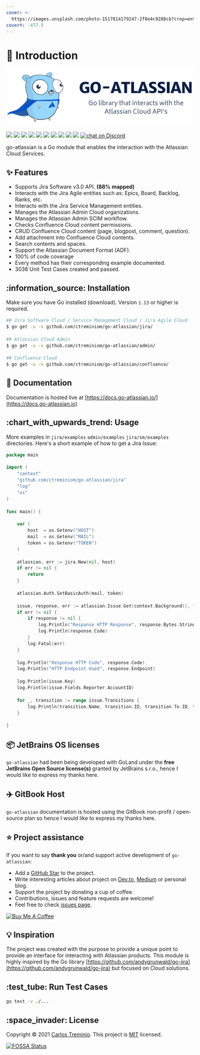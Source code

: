 ```yaml
---
cover: >-
  https://images.unsplash.com/photo-1517814179247-2f8e4c9288cb?crop=entropy&cs=srgb&fm=jpg&ixid=MnwxOTcwMjR8MHwxfHNlYXJjaHw5fHxtaW5pbWFsaXN0JTIwYmx1ZXxlbnwwfHx8fDE2MzU3NDM4OTU&ixlib=rb-1.2.1&q=85
coverY: -477.5
---
```


# 📑 Introduction

![](.gitbook/assets/131232958-022b0382-e6bc-42db-97b6-82fbd190e19a.png)

&#x20;[![](https://img.shields.io/github/v/release/ctreminiom/go-atlassian)](https://github.com/ctreminiom/go-atlassian/releases/latest) [![](https://pkg.go.dev/badge/github.com/ctreminiom/go-atlassian)](https://pkg.go.dev/github.com/ctreminiom/go-atlassian) [![](https://goreportcard.com/badge/ctreminiom/go-atlassian)](https://goreportcard.com/report/github.com/ctreminiom/go-atlassian) [![](https://app.fossa.com/api/projects/git%2Bgithub.com%2Fctreminiom%2Fgo-atlassian.svg?type=shield)](https://app.fossa.com/projects/git%2Bgithub.com%2Fctreminiom%2Fgo-atlassian?ref=badge\_shield) [![](https://codecov.io/gh/ctreminiom/go-atlassian/branch/main/graph/badge.svg?token=G0KPNMTIRV)](https://codecov.io/gh/ctreminiom/go-atlassian) [![](https://app.codacy.com/project/badge/Grade/fe5c1b3c9fd64f84989ae51c42803456)](https://www.codacy.com/gh/ctreminiom/go-atlassian/dashboard) [![](https://img.shields.io/badge/license-MIT-blue.svg)](https://github.com/ctreminiom/go-atlassian/blob/master/LICENSE) [![](https://img.shields.io/github/workflow/status/ctreminiom/go-atlassian/Testing?label=%F0%9F%A7%AA%20tests\&style=flat\&color=75C46B)](https://github.com/ctreminiom/go-atlassian/actions?query=workflow%3ATesting) [![](https://img.shields.io/badge/%F0%9F%92%A1%20go-documentation-00ACD7.svg?style=flat)](https://docs.go-atlassian.io) [![](https://bestpractices.coreinfrastructure.org/projects/4861/badge)](https://bestpractices.coreinfrastructure.org/projects/4861) [![chat on Discord](https://img.shields.io/discord/838149936101064724.svg?label=\&logo=discord\&logoColor=ffffff\&color=7389D8\&labelColor=6A7EC2)](https://discord.gg/yqaQFYHS)

go-atlassian is a Go module that enables the interaction with the Atlassian Cloud Services.

## :sparkles: Features

* Supports Jira Software v3.0 API. **(88% mapped)**
* Interacts with the Jira Agile entities such as: Epics, Board, Backlog, Ranks, etc.
* Interacts with the Jira Service Management entities.
* Manages the Atlassian Admin Cloud organizations.
* Manages the Atlassian Admin SCIM workflow.
* Checks Confluence Cloud content permissions.
* CRUD Confluence Cloud content (page, blogpost, comment, question).
* Add attachment into Confluence Cloud contents.
* Search contents and spaces.
* Support the Atlassian Document Format (ADF). &#x20;
* 100% of code coverage
* Every method has their corresponding example documented.
* 3036 Unit Test Cases created and passed.

## :information\_source: Installation

Make sure you have Go installed (download). Version `1.13` or higher is required.

```bash
## Jira Software Cloud / Service Management Cloud / Jira Agile Cloud
$ go get -u -v github.com/ctreminiom/go-atlassian/jira/

## Atlassian Cloud Admin
$ go get -u -v github.com/ctreminiom/go-atlassian/admin/

## Confluence Cloud
$ go get -u -v github.com/ctreminiom/go-atlassian/confluence/
```

## :book: Documentation

Documentation is hosted live at [https://docs.go-atlassian.io/](https://docs.go-atlassian.io)

## :chart\_with\_upwards\_trend: Usage

More examples in `jira/examples` `admin/examples` `jira/sm/examples` directories. Here's a short example of how to get a Jira Issue:

```go
package main

import (
    "context"
    "github.com/ctreminiom/go-atlassian/jira"
    "log"
    "os"
)

func main() {

    var (
        host  = os.Getenv("HOST")
        mail  = os.Getenv("MAIL")
        token = os.Getenv("TOKEN")
    )

    atlassian, err := jira.New(nil, host)
    if err != nil {
        return
    }

    atlassian.Auth.SetBasicAuth(mail, token)

    issue, response, err := atlassian.Issue.Get(context.Background(), "KP-12", nil, []string{"transitions"})
    if err != nil {
        if response != nil {
            log.Println("Response HTTP Response", response.Bytes.String())
            log.Println(response.Code)
        }
        log.Fatal(err)
    }

    log.Println("Response HTTP Code", response.Code)
    log.Println("HTTP Endpoint Used", response.Endpoint)

    log.Println(issue.Key)
    log.Println(issue.Fields.Reporter.AccountID)

    for _, transition := range issue.Transitions {
        log.Println(transition.Name, transition.ID, transition.To.ID, transition.HasScreen)
    }

}
```

## :package: JetBrains OS licenses

`go-atlassian` had been being developed with GoLand under the **free JetBrains Open Source license(s)** granted by JetBrains s.r.o., hence I would like to express my thanks here.

## :airplane: GitBook Host

`go-atlassian` documentation is hosted using the GitBook non-profit / open-source plan so hence I would like to express my thanks here.

## :star: Project assistance

If you want to say **thank you** or/and support active development of `go-atlassian`:

* Add a [GitHub Star](https://github.com/ctreminiom/go-atlassian) to the project.
* Write interesting articles about project on [Dev.to](https://dev.to), [Medium](https://medium.com) or personal blog.
* Support the project by donating a cup of coffee.
* Contributions, issues and feature requests are welcome!
* Feel free to check [issues page](https://github.com/ctreminiom/go-atlassian/issues).

[![Buy Me A Coffee](https://www.buymeacoffee.com/assets/img/custom\_images/orange\_img.png)](https://www.buymeacoffee.com/ctreminiom)

## :bulb: Inspiration

The project was created with the purpose to provide a unique point to provide an interface for interacting with Atlassian products. This module is highly inspired by the Go library [https://github.com/andygrunwald/go-jira](https://github.com/andygrunwald/go-jira) but focused on Cloud solutions.

## :test\_tube: Run Test Cases

```bash
go test -v ./...
```

## :space\_invader: License

Copyright © 2021 [Carlos Treminio](https://github.com/ctreminiom). This project is [MIT](https://opensource.org/licenses/MIT) licensed.

[![FOSSA Status](https://app.fossa.com/api/projects/git%2Bgithub.com%2Fctreminiom%2Fgo-atlassian.svg?type=large)](https://app.fossa.com/projects/git%2Bgithub.com%2Fctreminiom%2Fgo-atlassian?ref=badge\_large)
